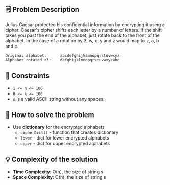 ## 🗒️ Problem Description
Julius Caesar protected his confidential information by encrypting it using a cipher. Caesar's cipher shifts each letter by a number of letters. If the shift takes you past the end of the alphabet, just rotate back to the front of the alphabet. In the case of a rotation by 3, w, x, y and z would map to z, a, b and c.

```
Original alphabet:      abcdefghijklmnopqrstuvwxyz
Alphabet rotated +3:    defghijklmnopqrstuvwxyzabc
```

## 📌 Constraints
- `1 <= n <= 100`
- `0 <= k <= 100`
- `s` is a valid ASCII string without any spaces.

## 🤔 How to solve the problem

- Use **dictionary** for the encrypted alphabets
  - `cipherDict()` - function that creates dictionary
  - `lower` - dict for lower encrypted alphabets
  - `upper` - dict for upper encrypted alphabets

## 💡 Complexity of the solution
- **Time Complexity**: O(n), the size of string s
- **Space Complexity**: O(n), the size of string s